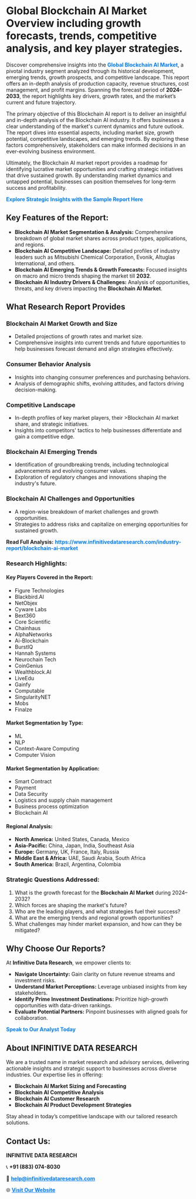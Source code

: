 <h1>Global Blockchain AI Market Overview including growth forecasts, trends, competitive analysis, and key player strategies.</h1>
<p>
Discover comprehensive insights into the 
<a href="https://www.infinitivedataresearch.com/industry-report/blockchain-ai-market" rel="dofollow" style="color: #007BFF; text-decoration: none;"><strong>Global Blockchain AI Market</strong></a>, a pivotal industry segment analyzed through its historical development, emerging trends, growth prospects, and competitive landscape. This report offers an in-depth analysis of production capacity, revenue structures, cost management, and profit margins. Spanning the forecast period of <strong>2024–2033</strong>, the report highlights key drivers, growth rates, and the market’s current and future trajectory.
</p>
<p>
The primary objective of this Blockchain AI report is to deliver an insightful and in-depth analysis of the Blockchain AI industry. It offers businesses a clear understanding of the market's current dynamics and future outlook. The report dives into essential aspects, including market size, growth potential, competitive landscapes, and emerging trends. By exploring these factors comprehensively, stakeholders can make informed decisions in an ever-evolving business environment.
</p>
<p>
Ultimately, the Blockchain AI market report provides a roadmap for identifying lucrative market opportunities and crafting strategic initiatives that drive sustained growth. By understanding market dynamics and untapped potential, businesses can position themselves for long-term success and profitability.
</p>
<p>
<a href="https://www.infinitivedataresearch.com/request-sample/reportId=111848" style="color: #007BFF; text-decoration: none;"><strong>Explore Strategic Insights with the Sample Report Here</strong></a>
</p>

<h2>Key Features of the Report:</h2>
<ul>
<li><strong>Blockchain AI Market Segmentation & Analysis:</strong> Comprehensive breakdown of global market shares across product types, applications, and regions.</li>
<li><strong>Blockchain AI Competitive Landscape:</strong> Detailed profiles of industry leaders such as Mitsubishi Chemical Corporation, Evonik, Altuglas International, and others.</li>
<li><strong>Blockchain AI Emerging Trends & Growth Forecasts:</strong> Focused insights on macro and micro trends shaping the market till <strong>2032</strong>.</li>
<li><strong>Blockchain AI Industry Drivers & Challenges:</strong> Analysis of opportunities, threats, and key drivers impacting the <strong>Blockchain AI Market</strong>.</li>
</ul>

<h2>What Research Report Provides</h2>
<h3>Blockchain AI Market Growth and Size</h3>
<ul>
<li>Detailed projections of growth rates and market size.</li>
<li>Comprehensive insights into current trends and future opportunities to help businesses forecast demand and align strategies effectively.</li>
</ul>

<h3>Consumer Behavior Analysis</h3>
<ul>
<li>Insights into changing consumer preferences and purchasing behaviors.</li>
<li>Analysis of demographic shifts, evolving attitudes, and factors driving decision-making.</li>
</ul>

<h3>Competitive Landscape</h3>
<ul>
<li>In-depth profiles of key market players, their >Blockchain AI market share, and strategic initiatives.</li>
<li>Insights into competitors' tactics to help businesses differentiate and gain a competitive edge.</li>
</ul>

<h3>Blockchain AI Emerging Trends</h3>
<ul>
<li>Identification of groundbreaking trends, including technological advancements and evolving consumer values.</li>
<li>Exploration of regulatory changes and innovations shaping the industry's future.</li>
</ul>

<h3>Blockchain AI Challenges and Opportunities</h3>
<ul>
<li>A region-wise breakdown of market challenges and growth opportunities.</li>
<li>Strategies to address risks and capitalize on emerging opportunities for sustained growth.</li>
</ul>
<p><strong>Read Full Analysis:</strong> <a href="https://www.infinitivedataresearch.com/industry-report/blockchain-ai-market" rel="dofollow" style="color: #007BFF; text-decoration: none;"><strong>https://www.infinitivedataresearch.com/industry-report/blockchain-ai-market</strong></a></p>
<h3>Research Highlights:</h3>
<h4>Key Players Covered in the Report:</h4>
<ul><li>Figure Technologies</li><li>Blackbird.AI</li><li>NetObjex</li><li>Cyware Labs</li><li>Bext360</li><li>Core Scientific</li><li>Chainhaus</li><li>AlphaNetworks</li><li>Ai-Blockchain</li><li>BurstIQ</li><li>Hannah Systems</li><li>Neurochain Tech</li><li>CoinGenius</li><li>Wealthblock.AI</li><li>LiveEdu</li><li>Gainfy</li><li>Computable</li><li>SingularityNET</li><li>Mobs</li><li>Finalze</li></ul>
<h4>Market Segmentation by Type:</h4>
<ul><li>ML</li><li>NLP</li><li>Context-Aware Computing</li><li>Computer Vision</li></ul>
<h4>Market Segmentation by Application:</h4>
<ul><li>Smart Contract</li><li>Payment</li><li>Data Security</li><li>Logistics and supply chain management</li><li>Business process optimization</li><li>Blockchain AI</li></ul>

<h4>Regional Analysis:</h4>
<ul>
<li><strong>North America:</strong> United States, Canada, Mexico</li>
<li><strong>Asia-Pacific:</strong> China, Japan, India, Southeast Asia</li>
<li><strong>Europe:</strong> Germany, UK, France, Italy, Russia</li>
<li><strong>Middle East & Africa:</strong> UAE, Saudi Arabia, South Africa</li>
<li><strong>South America:</strong> Brazil, Argentina, Colombia</li>
</ul>

<h3>Strategic Questions Addressed:</h3>
<ol>
<li>What is the growth forecast for the <strong>Blockchain AI Market</strong> during 2024–2032?</li>
<li>Which forces are shaping the market's future?</li>
<li>Who are the leading players, and what strategies fuel their success?</li>
<li>What are the emerging trends and regional growth opportunities?</li>
<li>What challenges may hinder market expansion, and how can they be mitigated?</li>
</ol>

<h2>Why Choose Our Reports?</h2>
<p>At <strong>Infinitive Data Research</strong>, we empower clients to:</p>
<ul>
<li><strong>Navigate Uncertainty:</strong> Gain clarity on future revenue streams and investment risks.</li>
<li><strong>Understand Market Perceptions:</strong> Leverage unbiased insights from key stakeholders.</li>
<li><strong>Identify Prime Investment Destinations:</strong> Prioritize high-growth opportunities with data-driven rankings.</li>
<li><strong>Evaluate Potential Partners:</strong> Pinpoint businesses with aligned goals for collaboration.</li>
</ul>
<p><a href="https://www.infinitivedataresearch.com/industry-report/blockchain-ai-market" rel="dofollow" style="color: #007BFF; text-decoration: none;"><strong>Speak to Our Analyst Today</strong></a></p>

<h2>About INFINITIVE DATA RESEARCH</h2>
<p>We are a trusted name in market research and advisory services, delivering actionable insights and strategic support to businesses across diverse industries. Our expertise lies in offering:</p>
<ul>
<li><strong>Blockchain AI Market Sizing and Forecasting</strong></li>
<li><strong>Blockchain AI Competitive Analysis</strong></li>
<li><strong>Blockchain AI Customer Research</strong></li>
<li><strong>Blockchain AI Product Development Strategies</strong></li>
</ul>
<p>Stay ahead in today’s competitive landscape with our tailored research solutions.</p>

<h2>Contact Us:</h2>
<p><strong>INFINITIVE DATA RESEARCH</strong></p>
<p>📞 <strong>+91 (883) 074-8030</strong></p>
<p>📧 <strong><a href="mailto:help@infinitivedataresearch.com" style="color: #007BFF;">help@infinitivedataresearch.com</a></strong></p>
<p>🌐 <strong><a href="https://www.infinitivedataresearch.com" rel="dofollow" style="color: #007BFF;">Visit Our Website</a></strong></p>